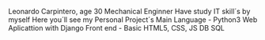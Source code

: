 Leonardo Carpintero, age 30
Mechanical Enginner
Have study IT skill´s  by myself 
Here you´ll see my Personal Project´s
Main Language - Python3
Web Aplicattion with Django
Front end - Basic HTML5, CSS, JS
DB SQL
